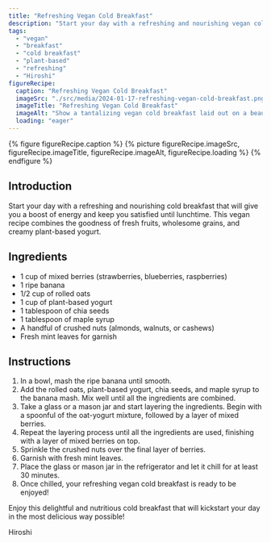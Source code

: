 ```yaml
---
title: "Refreshing Vegan Cold Breakfast"
description: "Start your day with a refreshing and nourishing vegan cold breakfast packed with fresh fruits, wholesome grains, and creamy plant-based yogurt. This easy recipe will keep you satisfied and energized throughout the morning."
tags:
  - "vegan"
  - "breakfast"
  - "cold breakfast"
  - "plant-based"
  - "refreshing"
  - "Hiroshi"
figureRecipe: 
  caption: "Refreshing Vegan Cold Breakfast"
  imageSrc: "./src/media/2024-01-17-refreshing-vegan-cold-breakfast.png"
  imageTitle: "Refreshing Vegan Cold Breakfast"
  imageAlt: "Show a tantalizing vegan cold breakfast laid out on a beautifully set table. The centerpiece is a glass filled with layers of different ingredients. At the bottom, we see mashed bananas and crunchy rolled oats. Followed by a layer of colorful mixed berries - strawberries, blueberries, and raspberries - peeking out. Next, the thick creaminess of plant-based yogurt is seen, its pure white color contrasting with the bright berries. A sprinkle of nutritious chia seeds is right on top. Covering all, there's a golden drizzle of maple syrup and a scattering of crushed nuts for a crunchy surprise. A few fresh mint leaves garnish this dish, adding a burst of green to the vibrant colors. This serves as a depiction of a healthful, energy-boosting breakfast, offering the perfect balance of nutrients and natural flavors."
  loading: "eager"
---
```


{% figure figureRecipe.caption %}
{% picture figureRecipe.imageSrc, figureRecipe.imageTitle, figureRecipe.imageAlt, figureRecipe.loading %}
{% endfigure %}

## Introduction

Start your day with a refreshing and nourishing cold breakfast that will give you a boost of energy and keep you satisfied until lunchtime. This vegan recipe combines the goodness of fresh fruits, wholesome grains, and creamy plant-based yogurt.

## Ingredients

- 1 cup of mixed berries (strawberries, blueberries, raspberries)
- 1 ripe banana
- 1/2 cup of rolled oats
- 1 cup of plant-based yogurt
- 1 tablespoon of chia seeds
- 1 tablespoon of maple syrup
- A handful of crushed nuts (almonds, walnuts, or cashews)
- Fresh mint leaves for garnish

## Instructions

1. In a bowl, mash the ripe banana until smooth.
2. Add the rolled oats, plant-based yogurt, chia seeds, and maple syrup to the banana mash. Mix well until all the ingredients are combined.
3. Take a glass or a mason jar and start layering the ingredients. Begin with a spoonful of the oat-yogurt mixture, followed by a layer of mixed berries.
4. Repeat the layering process until all the ingredients are used, finishing with a layer of mixed berries on top.
5. Sprinkle the crushed nuts over the final layer of berries.
6. Garnish with fresh mint leaves.
7. Place the glass or mason jar in the refrigerator and let it chill for at least 30 minutes.
8. Once chilled, your refreshing vegan cold breakfast is ready to be enjoyed!

Enjoy this delightful and nutritious cold breakfast that will kickstart your day in the most delicious way possible!

Hiroshi

